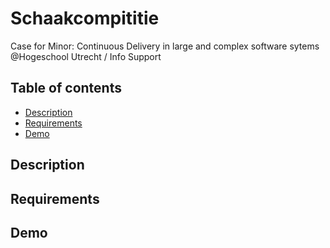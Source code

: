 # Schaakcompititie 

Case for Minor: Continuous Delivery in large and complex software sytems @Hogeschool Utrecht / Info Support

## Table of contents
* [Description](#description)
* [Requirements](#requirements)
* [Demo](#demo)

## Description

## Requirements

## Demo